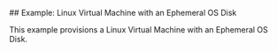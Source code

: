 ## Example: Linux Virtual Machine with an Ephemeral OS Disk

This example provisions a Linux Virtual Machine with an Ephemeral OS Disk.
